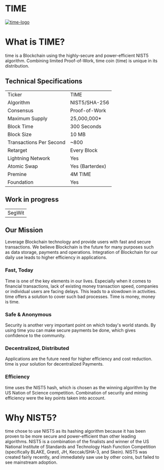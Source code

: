# TIME

 <a href='https://postimages.org/' target='_blank'><img src='https://i.postimg.cc/C5vW9SdV/time-logo.png' border='0' alt='time-logo'/></a>

# What is TIME?
time is a Blockchain using the highly-secure and power-efficient NIST5 algorithm. Combining limited Proof-of-Work, time coin (time) is unique in its distribution. 

<a name="specifications"></a>
## Technical Specifications
<table>
<tr> <td>Ticker</td><td>TIME</td></tr>
<tr> <td>Algorithm</td><td>NIST5/SHA-256</td></tr>
<tr> <td>Consensus</td><td>Proof-of-Work</td></tr>
<tr> <td>Maximum Supply</td><td>25,000,000* </td></tr>
<tr> <td>Block Time</td><td>300 Seconds</td></tr>
<tr> <td>Block Size</td><td>10 MB</td></tr>
<tr> <td>Transactions Per Second</td><td>~800</td></tr>
<tr> <td>Retarget</td><td>Every Block</td></tr>
<tr> <td>Lightning Network</td><td>Yes</td></tr>
<tr> <td>Atomic Swap</td><td>Yes (Barterdex)</td></tr>
<tr> <td>Premine</td><td>4M TIME</td></tr>
<tr> <td>Foundation</td><td>Yes</td></tr>
</table>

## Work in progress
<table>
<tr> <td>SegWit</td></tr>
</table>




## Our Mission
Leverage Blockchain technology and provide users with fast and secure transactions.
We believe Blockchain is the future for many purposes such as data storage, payments and operations. Integration of Blockchain for our daily use leads to higher efficiency in applications.

### Fast, Today
Time is one of the key elements in our lives. Especially when it comes to financial transactions, lack of existing money transaction speed, companies or individual users are facing delays. This leads to a slowdown in activities. time offers a solution to cover such bad processes. Time is money, money is time.

### Safe & Anonymous
Security is another very important point on which today's world stands. By using time you can make secure payments be done, which gives confidence to the community.

### Decentralized, Distributed
Applications are the future need for higher efficiency and cost reduction. time is your solution for decentralized Payments.

### Efficiency
time uses the NIST5 hash, which is chosen as the winning algorithm by the US Nation of Science competition. Combination of security and mining efficiency were the key points taken into account.


# Why NIST5?
time chose to use NIST5 as its hashing algorithm because it has been proven to be more secure and power-efficient than other leading algorithms. NIST5 is a combination of the finalists and winner of the US National Institute of Standards and Technology Hash Function Competition (specifically BLAKE, Grøstl, JH, Keccak/SHA-3, and Skein). NIST5 was created fairly recently, and immediately saw use by other coins, but failed to see mainstream adoption.
